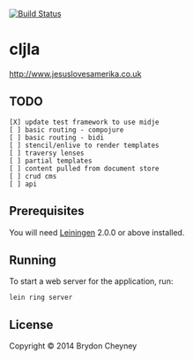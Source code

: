 [![Build Status](https://snap-ci.com/brydoncheyney/cljla/branch/master/build_image)](https://snap-ci.com/brydoncheyney/cljla/branch/master)

# cljla

<http://www.jesuslovesamerika.co.uk>

## TODO
    [X] update test framework to use midje
    [ ] basic routing - compojure
    [ ] basic routing - bidi
    [ ] stencil/enlive to render templates
    [ ] traversy lenses
    [ ] partial templates
    [ ] content pulled from document store
    [ ] crud cms
    [ ] api

## Prerequisites

You will need [Leiningen][] 2.0.0 or above installed.

[leiningen]: https://github.com/technomancy/leiningen

## Running

To start a web server for the application, run:

    lein ring server

## License

Copyright © 2014 Brydon Cheyney
